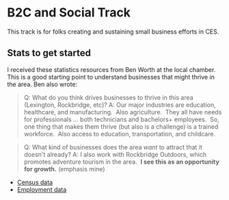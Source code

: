 # B2C and Social Track
This track is for folks creating and sustaining small business efforts in CES.

## Stats to get started
I received these statistics resources from Ben Worth at the local chamber. This is a good starting point to understand businesses that might thrive in the area. Ben also wrote:

> Q: What do you think drives businesses to thrive in this area (Lexington, Rockbridge, etc)?
> A: Our major industries are education, healthcare, and manufacturing.  Also agriculture.  They all have needs for professionals … both technicians and bachelors+ employees.  So, one thing that makes them thrive (but also is a challenge) is a trained workforce.  Also access to education, transportation, and childcare.

> Q: What kind of businesses does the area *want* to attract that it doesn't already?
> A: I also work with Rockbridge Outdoors, which promotes adventure tourism in the area.  **I see this as an opportunity for growth.** (emphasis mine)

* [Census data](https://www.census.gov/quickfacts/fact/table/richmondcountyvirginia/PST045217)
* [Employment data](https://virginiaworks.com/)